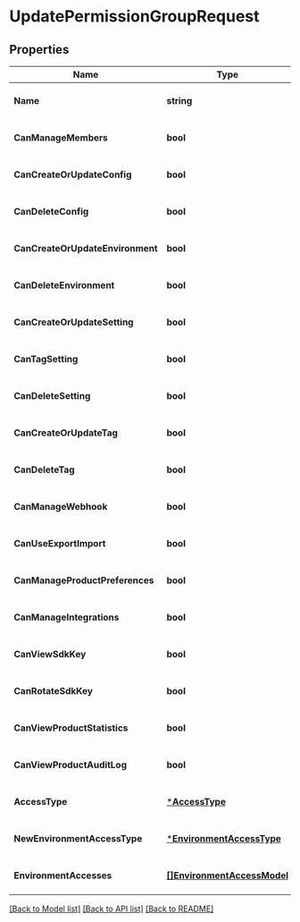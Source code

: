 # UpdatePermissionGroupRequest

## Properties
Name | Type | Description | Notes
------------ | ------------- | ------------- | -------------
**Name** | **string** |  | [optional] [default to null]
**CanManageMembers** | **bool** |  | [optional] [default to null]
**CanCreateOrUpdateConfig** | **bool** |  | [optional] [default to null]
**CanDeleteConfig** | **bool** |  | [optional] [default to null]
**CanCreateOrUpdateEnvironment** | **bool** |  | [optional] [default to null]
**CanDeleteEnvironment** | **bool** |  | [optional] [default to null]
**CanCreateOrUpdateSetting** | **bool** |  | [optional] [default to null]
**CanTagSetting** | **bool** |  | [optional] [default to null]
**CanDeleteSetting** | **bool** |  | [optional] [default to null]
**CanCreateOrUpdateTag** | **bool** |  | [optional] [default to null]
**CanDeleteTag** | **bool** |  | [optional] [default to null]
**CanManageWebhook** | **bool** |  | [optional] [default to null]
**CanUseExportImport** | **bool** |  | [optional] [default to null]
**CanManageProductPreferences** | **bool** |  | [optional] [default to null]
**CanManageIntegrations** | **bool** |  | [optional] [default to null]
**CanViewSdkKey** | **bool** |  | [optional] [default to null]
**CanRotateSdkKey** | **bool** |  | [optional] [default to null]
**CanViewProductStatistics** | **bool** |  | [optional] [default to null]
**CanViewProductAuditLog** | **bool** |  | [optional] [default to null]
**AccessType** | [***AccessType**](AccessType.md) |  | [optional] [default to null]
**NewEnvironmentAccessType** | [***EnvironmentAccessType**](EnvironmentAccessType.md) |  | [optional] [default to null]
**EnvironmentAccesses** | [**[]EnvironmentAccessModel**](EnvironmentAccessModel.md) |  | [optional] [default to null]

[[Back to Model list]](../README.md#documentation-for-models) [[Back to API list]](../README.md#documentation-for-api-endpoints) [[Back to README]](../README.md)


